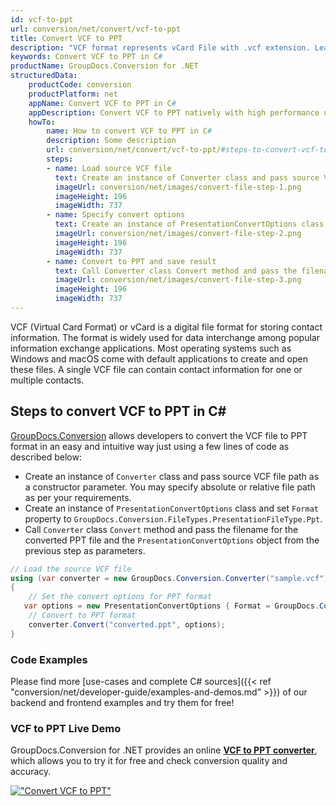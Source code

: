 ```yaml
---
id: vcf-to-ppt
url: conversion/net/convert/vcf-to-ppt
title: Convert VCF to PPT
description: "VCF format represents vCard File with .vcf extension. Learn how to convert VCF to PPT file programmatically in C# language using GroupDocs.Conversion for .NET library."
keywords: Convert VCF to PPT in C#
productName: GroupDocs.Conversion for .NET
structuredData:
    productCode: conversion
    productPlatform: net
    appName: Convert VCF to PPT in C#
    appDescription: Convert VCF to PPT natively with high performance using C# language and server side GroupDocs.Conversion for .NET APIs, without the use of any software like Microsoft or Open Office.
    howTo:
        name: How to convert VCF to PPT in C# 
        description: Some description
        url: conversion/net/convert/vcf-to-ppt/#steps-to-convert-vcf-to-ppt-in-c
        steps:
        - name: Load source VCF file 
          text: Create an instance of Converter class and pass source VCF file path as a constructor parameter. You may specify absolute or relative file path as per your requirements. 
          imageUrl: conversion/net/images/convert-file-step-1.png
          imageHeight: 196
          imageWidth: 737
        - name: Specify convert options 
          text: Create an instance of PresentationConvertOptions class.
          imageUrl: conversion/net/images/convert-file-step-2.png
          imageHeight: 196
          imageWidth: 737
        - name: Convert to PPT and save result 
          text: Call Converter class Convert method and pass the filename for the converted HTML file and the PresentationConvertOptions object from the previous step as parameters.
          imageUrl: conversion/net/images/convert-file-step-3.png
          imageHeight: 196
          imageWidth: 737
---
```


VCF (Virtual Card Format) or vCard is a digital file format for storing contact information. The format is widely used for data interchange among popular information exchange applications. Most operating systems such as Windows and macOS come with default applications to create and open these files. A single VCF file can contain contact information for one or multiple contacts.

## Steps to convert VCF to PPT in C#

[GroupDocs.Conversion](https://products.groupdocs.com/conversion/net) allows developers to convert the VCF file to PPT format in an easy and intuitive way just using a few lines of code as described below:

* Create an instance of `Converter` class and pass source VCF file path as a constructor parameter. You may specify absolute or relative file path as per your requirements. 
* Create an instance of `PresentationConvertOptions` class and set `Format` property to `GroupDocs.Conversion.FileTypes.PresentationFileType.Ppt`.
* Call `Converter` class `Convert` method and pass the filename for the converted PPT file and the `PresentationConvertOptions` object from the previous step as parameters.

```csharp
// Load the source VCF file
using (var converter = new GroupDocs.Conversion.Converter("sample.vcf"))
{
    // Set the convert options for PPT format
   var options = new PresentationConvertOptions { Format = GroupDocs.Conversion.FileTypes.PresentationFileType.Ppt };
    // Convert to PPT format
    converter.Convert("converted.ppt", options);
}
```

### Code Examples

Please find more [use-cases and complete C# sources]({{< ref "conversion/net/developer-guide/examples-and-demos.md" >}}) of our backend and frontend examples and try them for free!

### VCF to PPT Live Demo

GroupDocs.Conversion for .NET provides an online [**VCF to PPT converter**](https://products.groupdocs.app/conversion/vcf-to-ppt), which allows you to try it for free and check conversion quality and accuracy.

[!["Convert VCF to PPT"](conversion/net/images/convert-to-ppt/convert-vcf-to-ppt.png)](https://products.groupdocs.app/conversion/vcf-to-ppt)